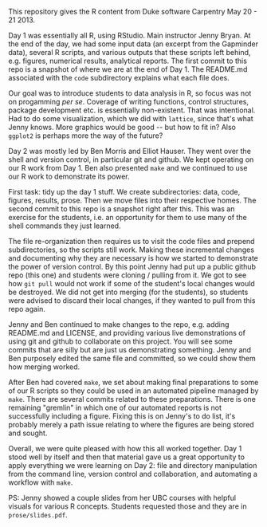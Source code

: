 This repository gives the R content from Duke software Carpentry May 20 - 21 2013.

Day 1 was essentially all R, using RStudio. Main instructor Jenny Bryan. At the end of the day, we had some input data (an excerpt from the Gapminder data), several R scripts, and various outputs that these scripts left behind, e.g. figures, numerical results, analytical reports. The first commit to this repo is a snapshot of where we are at the end of Day 1. The README.md associated with the `code` subdirectory explains what each file does.

Our goal was to introduce students to data analysis in R, so focus was not on progamming *per se*. Coverage of writing functions, control structures, package development etc. is essentially non-existent. That was intentional. Had to do some visualization, which we did with `lattice`, since that's what Jenny knows. More graphics would be good -- but how to fit in? Also `ggplot2` is perhaps more the way of the future?

Day 2 was mostly led by Ben Morris and Elliot Hauser. They went over the shell and version control, in particular git and github. We kept operating on our R work from Day 1. Ben also presented `make` and we continued to use our R work to demonstrate its power.

First task: tidy up the day 1 stuff. We create subdirectories: data, code, figures, results, prose. Then we move files into their respective homes. The second commit to this repo is a snapshot right after this. This was an exercise for the students, i.e. an opportunity for them to use many of the shell commands they just learned.

The file re-organization then requires us to visit the code files and prepend subdirectories, so the scripts still work. Making these incremental changes and documenting why they are necessary is how we started to demonstrate the power of version control. By this point Jenny had put up a public github repo (this one) and students were cloning / pulling from it. We got to see how `git pull` would not work if some of the student's local changes would be destroyed. We did not get into merging (for the students), so students were advised to discard their local changes, if they wanted to pull from this repo again.

Jenny and Ben continued to make changes to the repo, e.g. adding README.md and LICENSE, and providing various live demonstrations of using git and github to collaborate on this project. You will see some commits that are silly but are just us demonstrating something. Jenny and Ben purposely edited the same file and committed, so we could show them how merging worked.

After Ben had covered `make`, we set about making final preparations to some of our R scripts so they could be used in an automated pipeline managed by `make`. There are several commits related to these preparations. There is one remaining "gremlin" in which one of our automated reports is not successfully including a figure. Fixing this is on Jenny's to do list, it's probably merely a path issue relating to where the figures are being stored and sought.

Overall, we were quite pleased with how this all worked together. Day 1 stood well by itself and then that material gave us a great opportunity to apply everything we were learning on Day 2: file and directory manipulation from the command line, version control and collaboration, and automating a workflow with `make`.

PS: Jenny showed a couple slides from her UBC courses with helpful visuals for various R concepts. Students requested those and they are in `prose/slides.pdf`.
